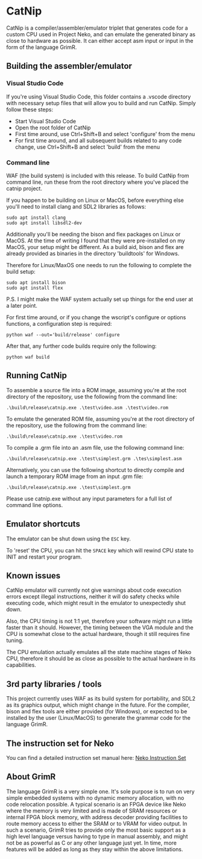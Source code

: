 # CatNip

CatNip is a compiler/assembler/emulator triplet that generates code for a custom CPU used in Project Neko, and can emulate the generated binary as close to hardware as possible. It can either accept asm input or input in the form of the language GrimR.

## Building the assembler/emulator

### Visual Studio Code
If you're using Visual Studio Code, this folder contains a .vscode directory with necessary setup files that will allow you to build and run CatNip. Simply follow these steps:

* Start Visual Studio Code
* Open the root folder of CatNip
* First time around, use Ctrl+Shift+B and select 'configure' from the menu
* For first time around, and all subsequent builds related to any code change, use Ctrl+Shift+B and select 'build' from the menu

### Command line
WAF (the build system) is included with this release. To build CatNip from command line, run these from the root directory where you've placed the catnip project.

If you happen to be building on Linux or MacOS, before everything else you'll need to install clang and SDL2 libraries as follows:
```
sudo apt install clang
sudo apt install libsdl2-dev
```

Additionally you'll be needing the bison and flex packages on Linux or MacOS. At the time of writing I found that they were pre-installed on my MacOS, your setup might be different. As a build aid, bison and flex are already provided as binaries in the directory 'buildtools' for Windows.

Therefore for Linux/MaxOS one needs to run the following to complete the build setup:
```
sudo apt install bison
sudo apt install flex
```

P.S. I might make the WAF system actually set up things for the end user at a later point.

For first time around, or if you change the wscript's configure or options functions, a configuration step is required:
```
python waf --out='build/release' configure
```

After that, any further code builds require only the following:
```
python waf build
```

## Running CatNip

To assemble a source file into a ROM image, assuming you're at the root directory of the repository, use the following from the command line:

```
.\build\release\catnip.exe .\test\video.asm .\test\video.rom
```

To emulate the generated ROM file, assuming you're at the root directory of the repository, use the following from the command line:

```
.\build\release\catnip.exe .\test\video.rom
```

To compile a .grm file into an .asm file, use the following command line:

```
.\build\release\catnip.exe .\test\simplest.grm .\tes\simplest.asm
```

Alternatively, you can use the following shortcut to directly compile and launch a temporary ROM image from an input .grm file:

```
.\build\release\catnip.exe .\test\simplest.grm
```

Please use catnip.exe without any input parameters for a full list of command line options.

## Emulator shortcuts

The emulator can be shut down using the `ESC` key.

To 'reset' the CPU, you can hit the `SPACE` key which will rewind CPU state to INIT and restart your program.

## Known issues

CatNip emulator will currently not give warnings about code execution errors except illegal instructions, neither it will do safety checks while executing code, which might result in the emulator to unexpectedly shut down.

Also, the CPU timing is not 1:1 yet, therefore your software might run a little faster than it should. However, the timing between the VGA module and the CPU is somewhat close to the actual hardware, though it still requires fine tuning.

The CPU emulation actually emulates all the state machine stages of Neko CPU, therefore it should be as close as possible to the actual hardware in its capabilities.

## 3rd party libraries / tools

This project currently uses WAF as its build system for portability, and SDL2 as its graphics output, which might change in the future. For the compiler, bison and flex tools are either provided (for Windows), or expected to be installed by the user (Linux/MacOS) to generate the grammar code for the language GrimR.

## The instruction set for Neko

You can find a detailed instruction set manual here: [Neko Instruction Set](instruction_set.md)

## About GrimR

The language GrimR is a very simple one. It's sole purpose is to run on very simple embedded systems with no dynamic memory allocation, with no code relocation possible. A typical scenario is an FPGA device like Neko where the memory is very limited and is made of SRAM resources or internal FPGA block memory, with address decoder providing facilities to route memory access to either the SRAM or to VRAM for video output.
In such a scenario, GrimR tries to provide only the most basic support as a high level language versus having to type in manual assembly, and might not be as powerful as C or any other language just yet.
In time, more features will be added as long as they stay within the above limitations.
